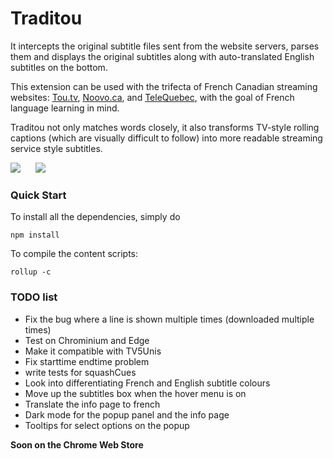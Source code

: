 # Traditou

It intercepts the original subtitle files sent from the website servers, parses them and displays the original subtitles along with auto-translated English subtitles on the bottom.

This extension can be used with the trifecta of French Canadian streaming websites:  [Tou.tv](https://ici.tou.tv/),  [Noovo.ca](https://noovo.ca), and  [TeleQuebec](https://video.telequebec.tv/), with the goal of French language learning in mind.

Traditou not only matches words closely, it also transforms TV-style rolling captions (which are visually difficult to follow) into more readable streaming service style subtitles.

<img src="images/telequebec_screenshot_with_border.png">
<img src="images/demo.gif" style="margin-left:20px">

### Quick Start
To install all the dependencies, simply do
 ```
npm install
```
To compile the content scripts:
```
rollup -c
  ```

### TODO list

- Fix the bug where a line is shown multiple times (downloaded multiple times)
- Test on Chrominium and Edge
- Make it compatible with TV5Unis
- Fix starttime endtime problem
- write tests for squashCues
- Look into differentiating French and English subtitle colours
- Move up the subtitles box when the hover menu is on
- Translate the info page to french
- Dark mode for the popup panel and the info page
- Tooltips for select options on the popup



**Soon on the Chrome Web Store**